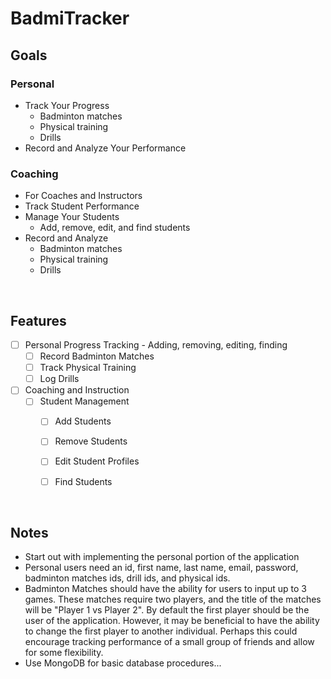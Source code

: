 # BadmiTracker

## Goals

### Personal
- Track Your Progress
  - Badminton matches
  - Physical training
  - Drills
- Record and Analyze Your Performance

### Coaching
- For Coaches and Instructors
- Track Student Performance
- Manage Your Students
  - Add, remove, edit, and find students
- Record and Analyze
  - Badminton matches
  - Physical training
  - Drills

<br>

## Features
- [ ] Personal Progress Tracking - Adding, removing, editing, finding
  - [ ] Record Badminton Matches
  - [ ] Track Physical Training
  - [ ] Log Drills

- [ ] Coaching and Instruction
  - [ ] Student Management
    - [ ] Add Students
    - [ ] Remove Students
    - [ ] Edit Student Profiles
    - [ ] Find Students


<br>

## Notes
- Start out with implementing the personal portion of the application
- Personal users need an id, first name, last name, email, password, badminton matches ids, drill ids, and physical ids.
- Badminton Matches should have the ability for users to input up to 3 games. These matches require two players, and the title of the matches will be
"Player 1 vs Player 2". By default the first player should be the user of the application. However, it may be beneficial to have the ability to change the first player to another individual.
Perhaps this could encourage tracking performance of a small group of friends and allow for some flexibility.
- Use MongoDB for basic database procedures...
